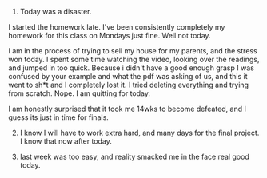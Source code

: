 1. Today was a disaster.

I started the homework late. I've been consistently completely my homework for this class on Mondays just fine. Well not today.

I am in the process of trying to sell my house for my parents, and the stress won today.
I spent some time watching the video, looking over the readings, and jumped in too quick. Because i didn't have a good enough grasp I was confused by your example and what the pdf was asking of us, and this it went to sh*t and I completely lost it.  I tried deleting everything and trying from scratch. Nope. I am quitting for today.

I am honestly surprised that it took me 14wks to become defeated, and I guess its just in time for finals.

2. I know I will have to work extra hard, and many days for the final project. I know that now after today.

3. last week was too easy, and reality smacked me in the face real good today. 
